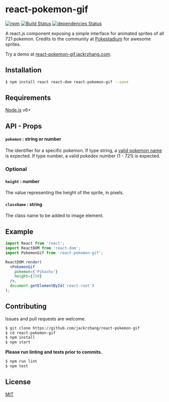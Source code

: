 # react-pokemon-gif
[![npm](https://img.shields.io/npm/v/react-pokemon-gif.svg)](https://www.npmjs.com/package/react-pokemon-gif)
[![Build Status](https://travis-ci.org/jackrzhang/react-pokemon-gif.svg?branch=master)](https://travis-ci.org/jackrzhang/react-pokemon-gif)
[![dependencies Status](https://david-dm.org/jackrzhang/react-pokemon-gif/status.svg)](https://david-dm.org/jackrzhang/react-pokemon-gif)

A react.js component exposing a simple interface for animated sprites of all 721 pokemon.
Credits to the community at [Pokestadium](http://www.pokestadium.com/tools/sprites) for awesome sprites.

Try a demo at [react-pokemon-gif.jackrzhang.com](http://react-pokemon-gif.jackrzhang.com).

## Installation
```sh
$ npm install react react-dom react-pokemon-gif --save
```

## Requirements
[Node.js](https://nodejs.org) v6+

## API - Props
#### `pokemon` : string or number
The identifier for a specific pokemon. If type string, a [valid pokemon name](http://www.pokemon.com/us/pokedex/) is expected. If type number, a valid pokedex number (1 - 721) is expected.

### Optional
#### `height` : number
The value representing the height of the sprite, in pixels.

#### `className` : string
The class name to be added to image element.

## Example
```jsx
import React from 'react';
import ReactDOM from 'react-dom';
import PokemonGif from 'react-pokemon-gif';

ReactDOM.render(
  <PokemonGif 
    pokemon={'Pikachu'}
    height={150}
  />,
  document.getElementById('react-root')
);

```

## Contributing
Issues and pull requests are welcome.
```sh
$ git clone https://github.com/jackrzhang/react-pokemon-gif
$ cd react-pokemon-gif
$ npm install
$ npm start
```

**Please run linting and tests prior to commits.**
```sh
$ npm run lint
$ npm test
```

## License
[MIT](https://github.com/jackrzhang/react-pokemon-gif/blob/master/LICENSE)
